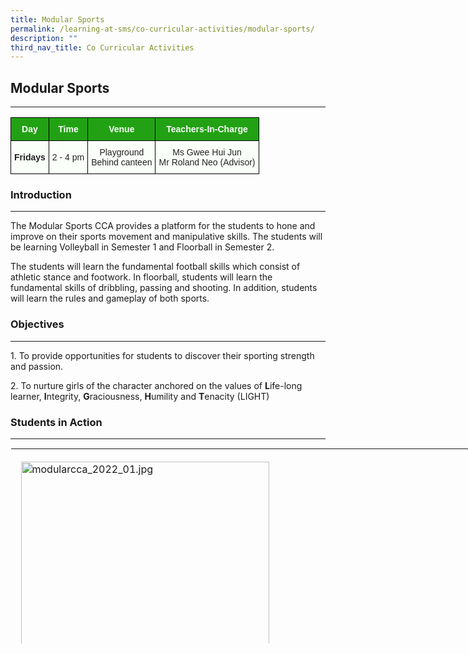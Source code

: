```yaml
---
title: Modular Sports
permalink: /learning-at-sms/co-curricular-activities/modular-sports/
description: ""
third_nav_title: Co Curricular Activities
---
```

## Modular Sports
___________________________________________________________
<style type="text/css">
.tg  {border-collapse:collapse;border-spacing:0;}
.tg td{border-color:black;border-style:solid;border-width:1px;font-family:Arial, sans-serif;font-size:14px;
  overflow:hidden;padding:10px 5px;word-break:normal;}
.tg th{border-color:black;border-style:solid;border-width:1px;font-family:Arial, sans-serif;font-size:14px;
  font-weight:normal;overflow:hidden;padding:10px 5px;word-break:normal;}
.tg .tg-xn89{background-color:#22A114;color:#FBFFFA;font-weight:bold;text-align:center;vertical-align:middle}
.tg .tg-bnp4{background-color:#FBFFFA;color:#222;font-weight:bold;text-align:center;vertical-align:middle}
.tg .tg-s6uv{background-color:#FBFFFA;color:#222;text-align:center;vertical-align:middle}
</style>
<table class="tg">
<thead>
  <tr>
    <th class="tg-xn89"><span style="color:#FBFFFA;background-color:#22A114">Day</span></th>
    <th class="tg-xn89"><span style="color:#FBFFFA;background-color:#22A114">Time</span></th>
    <th class="tg-xn89"><span style="color:#FBFFFA;background-color:#22A114">Venue</span></th>
    <th class="tg-xn89"><span style="color:#FBFFFA;background-color:#22A114">Teachers-In-Charge</span></th>
  </tr>
</thead>
<tbody>
  <tr>
    <td class="tg-bnp4"><span style="color:#222;background-color:#FBFFFA">Fridays</span></td>
    <td class="tg-s6uv"><span style="color:#222;background-color:#FBFFFA">2 - 4 pm</span></td>
    <td class="tg-s6uv"><span style="color:#222;background-color:#FBFFFA">Playground</span><br><span style="color:#222;background-color:#FBFFFA">Behind canteen</span></td>
    <td class="tg-s6uv"><span style="color:#222;background-color:#FBFFFA">Ms Gwee Hui Jun</span><br><span style="color:#222;background-color:#FBFFFA"> Mr Roland Neo (Advisor)</span></td>
  </tr>
</tbody>
</table>

### Introduction
___________________________________________________________



The Modular Sports CCA provides a platform for the students to hone and improve on their sports movement and manipulative skills. The students will be learning Volleyball in Semester 1 and Floorball in Semester 2.

  

The students will learn the fundamental football skills which consist of athletic stance and footwork. In floorball, students will learn the fundamental skills of dribbling, passing and shooting. In addition, students will learn the rules and gameplay of both sports.

### Objectives  
__________________________________________________________

1.&nbsp;To provide opportunities for students to discover their sporting strength and passion.

2.&nbsp;To nurture girls of the character anchored on the values of&nbsp;**L**ife-long learner,&nbsp;**I**ntegrity,&nbsp;**G**raciousness,&nbsp;**H**umility and&nbsp;**T**enacity (LIGHT)

  

### Students in Action
___________________________________________________________



<table style="margin: auto; outline: 0px; padding: 0px; border-collapse: collapse; clear: both; border: 1px solid transparent; table-layout: fixed; width: 858px; height: 314px;" class="ive_eobj_center ives_tab_kosong"><tbody style="margin: 0px; outline: 0px; padding: 0px;"><tr style="margin: 0px; outline: 0px; padding: 0px;"><td style="margin: 0px; outline: 0px; padding: 0px 15px 15px 0px; vertical-align: top; width: 428px;"><br style="margin: 0px; outline: 0px; padding: 0px;"><img style="margin: auto; outline: 0px; padding: 0px; border: none; max-width: 100%; clear: both; display: block; width: 397px; height: 297px;" class="ive_eobj_center" alt="modularcca_2022_01.jpg" width="100%" src="https://stmargaretspri.moe.edu.sg/qql/slot/u209/CCA/Modular%20Sports/modularcca_2022_01.jpg"><div style="margin: 0px; outline: 0px; padding: 0px; line-height: 24px !important; font-family: &quot;Libre Franklin&quot;, sans-serif; font-size: 17px; font-weight: 400; color: rgb(0, 0, 0); text-align: center;"><b style="margin: 0px; outline: 0px; padding: 0px;"><i style="margin: 0px; outline: 0px; padding: 0px;"><font style="margin: 0px; outline: 0px; padding: 0px;" size="2">Volleyball : Practice agility doing ladder drills</font></i></b></div></td>
	</tr><tr style="margin: 0px; outline: 0px; padding: 0px;"><td style="margin: 0px; outline: 0px; padding: 0px 15px 15px 0px; vertical-align: top;"><img style="margin: auto; outline: 0px; padding: 0px; border: none; max-width: 100%; clear: both; display: block; width: 400px; height: 296px;" class="ive_eobj_center" alt="Floorball scoring a goal.jpg" width="100%" src="https://stmargaretspri.moe.edu.sg/qql/slot/u209/2021/Learning@SMPS/CCA/Sports/Floorball%20scoring%20a%20goal.jpg"><span style="margin: 0px; outline: 0px; padding: 0px; text-align: center;"><div style="margin: 0px; outline: 0px; padding: 0px; line-height: 24px !important; font-family: &quot;Libre Franklin&quot;, sans-serif; font-size: 17px; font-weight: 400; color: rgb(0, 0, 0); text-align: center;"><span style="margin: 0px; outline: 0px; padding: 0px; text-align: left;"><font style="margin: 0px; outline: 0px; padding: 0px;" size="2"><b style="margin: 0px; outline: 0px; padding: 0px;"><i style="margin: 0px; outline: 0px; padding: 0px;">**_Floorball: 3v3 modified floorball game_**</i></b></font></span></div></span><br style="margin: 0px; outline: 0px; padding: 0px;"></td><td style="margin: 0px; outline: 0px; padding: 0px 15px 15px 0px; vertical-align: top;"><img style="margin: auto; outline: 0px; padding: 0px; border: none; max-width: 100%; clear: both; display: block; width: 394px; height: 295px;" class="ive_eobj_center" alt="Floorball zigzag.jpeg" width="100%" src="https://stmargaretspri.moe.edu.sg/qql/slot/u209/2021/Learning@SMPS/CCA/Sports/Floorball%20zigzag.jpeg"><font style="margin: 0px; outline: 0px; padding: 0px;" size="2"><div style="margin: 0px; outline: 0px; padding: 0px; line-height: 24px !important; font-family: &quot;Libre Franklin&quot;, sans-serif; font-size: 17px; font-weight: 400; color: rgb(0, 0, 0); text-align: center;"><b style="margin: 0px; outline: 0px; padding: 0px; font-size: small;"><i style="margin: 0px; outline: 0px; padding: 0px;">**_Floorball: 3v3 modified floorball game_**</i></b><span style="margin: 0px; outline: 0px; padding: 0px; text-align: left;"><font style="margin: 0px; outline: 0px; padding: 0px;" size="2"><b style="margin: 0px; outline: 0px; padding: 0px;"><i style="margin: 0px; outline: 0px; padding: 0px;"></i></b></font></span></div></font></td></tr></tbody></table>